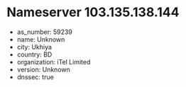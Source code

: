 # Nameserver 103.135.138.144

* as_number: 59239
* name: Unknown
* city: Ukhiya
* country: BD
* organization: iTel Limited
* version: Unknown
* dnssec: true
